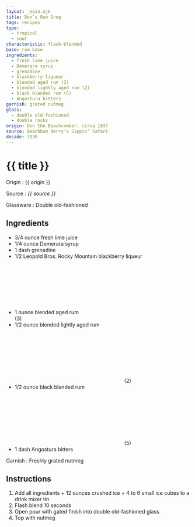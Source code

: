 ```yaml
---
layout: _main.njk
title: Don’s Own Grog
tags: recipes
type:
  - tropical
  - sour
characteristic: flash-blended
base: rum base
ingredients:
  - fresh lime juice
  - Demerara syrup
  - grenadine
  - blackberry liqueur
  - blended aged rum (3)
  - blended lightly aged rum (2)
  - black blended rum (5)
  - Angostura bitters
garnish: grated nutmeg
glass:
  - double old-fashioned
  - double rocks
origin: Don the Beachcomber, circa 1937
source: Beachbum Berry’s Sippin’ Safari
decade: 1930
---
```

<!-- markdownlint-disable MD025 -->
# {{ title }}
<!-- markdownlint-disable MD025 -->

Origin
  : {{ origin }}

Source
  : <cite>{{ source }}</cite>

Glassware
  : Double old-fashioned

## Ingredients

* 3/4 ounce fresh lime juice
* 1/4 ounce Demerara syrup
* 1 dash grenadine
* 1/2 Leopold Bros. Rocky Mountain blackberry liqueur
* 1 ounce blended aged rum<icon-l space="1em"><span class="with-icon"><svg class="icon"><use href="/assets/images/icons/circle-3.svg#circle-3"></use></svg><span class="sr-only">(3)</span></span></icon-l>
* 1/2 ounce blended lightly aged rum<icon-l space="1em"><span class="with-icon"><svg class="icon"><use href="/assets/images/icons/circle-2.svg#circle-2"></use></svg><span class="sr-only">(2)</span></span></icon-l>
* 1/2 ounce black blended rum<icon-l space="1em"><span class="with-icon"><svg class="icon"><use href="/assets/images/icons/circle-5.svg#circle-5"></use></svg><span class="sr-only">(5)</span></span></icon-l>
* 1 dash Angostura bitters

Garnish
  : Freshly grated nutmeg

## Instructions

1. Add all ingredients + 12 ounces crushed ice + 4 to 6 small ice cubes to a drink mixer tin
2. Flash blend 10 seconds
3. Open pour with gated finish into double old-fashioned glass
4. Top with nutmeg
